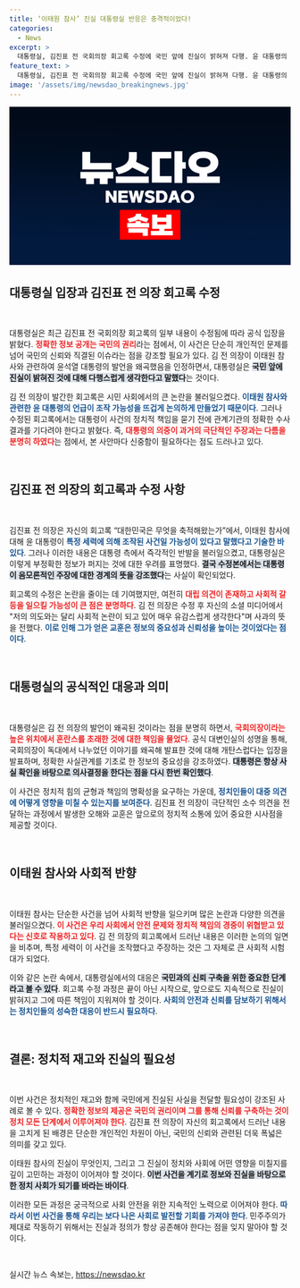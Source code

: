 ```yaml
---
title: ‘이태원 참사’ 진실 대통령실 반응은 충격적이었다!
categories:
  - News
excerpt: >
  대통령실, 김진표 전 국회의장 회고록 수정에 국민 앞에 진실이 밝혀져 다행. 윤 대통령의 이태원 참사 발언 왜곡 논란, 극단적 주장으로 정정. 사건의 진실은 무엇일까? 클릭해서 확인하세요!
feature_text: >
  대통령실, 김진표 전 국회의장 회고록 수정에 국민 앞에 진실이 밝혀져 다행. 윤 대통령의 이태원 참사 발언 왜곡 논란, 극단적 주장으로 정정. 사건의 진실은 무엇일까? 클릭해서 확인하세요!
image: '/assets/img/newsdao_breakingnews.jpg'
---
```


<p><img src="/assets/img/newsdao_breakingnews.jpg" alt="implanttips 속보" /></p>

<h2 data-ke-size="size26">대통령실 입장과 김진표 전 의장 회고록 수정</h2>

<p data-ke-size="size16">&nbsp;</p>

<p>대통령실은 최근 김진표 전 국회의장 회고록의 일부 내용이 수정됨에 따라 공식 입장을 밝혔다. <b><span style="color: #ee2323;">정확한 정보 공개는 국민의 권리</span></b>라는 점에서, 이 사건은 단순히 개인적인 문제를 넘어 국민의 신뢰와 직결된 이슈라는 점을 강조할 필요가 있다. 김 전 의장이 이태원 참사와 관련하여 윤석열 대통령의 발언을 왜곡했음을 인정하면서, 대통령실은 <b><span style="background-color: #21538527;">국민 앞에 진실이 밝혀진 것에 대해 다행스럽게 생각한다고 말했다</span></b>는 것이다.</p>

<p>김 전 의장이 발간한 회고록은 시민 사회에서의 큰 논란을 불러일으켰다. <b><span style="color: #1a5490;">이태원 참사와 관련한 윤 대통령의 언급이 조작 가능성을 뜨겁게 논의하게 만들었기 때문이다</span></b>. 그러나 수정된 회고록에서는 대통령이 사건의 정치적 책임을 묻기 전에 관계기관의 정확한 수사 결과를 기다려야 한다고 밝혔다. 즉, <b><span style="color: #ee2323;">대통령의 의중이 과거의 극단적인 주장과는 다름을 분명히 하였다</span></b>는 점에서, 본 사안마다 신중함이 필요하다는 점도 드러나고 있다.</p>

<p data-ke-size="size16">&nbsp;</p>

<h2 data-ke-size="size26">김진표 전 의장의 회고록과 수정 사항</h2>

<p data-ke-size="size16">&nbsp;</p>

<p>김진표 전 의장은 자신의 회고록 “대한민국은 무엇을 축적해왔는가”에서, 이태원 참사에 대해 윤 대통령이 <b><span style="color: #1a5490;">특정 세력에 의해 조작된 사건일 가능성이 있다고 말했다고 기술한 바 있다</span></b>. 그러나 이러한 내용은 대통령 측에서 즉각적인 반발을 불러일으켰고, 대통령실은 이렇게 부정확한 정보가 퍼지는 것에 대한 우려를 표명했다. <b><span style="background-color: #21538527;">결국 수정본에서는 대통령이 음모론적인 주장에 대한 경계의 뜻을 강조했다</span></b>는 사실이 확인되었다.</p>

<p>회고록의 수정은 논란을 줄이는 데 기여했지만, 여전히 <b><span style="color: #ee2323;">대립 의견이 존재하고 사회적 갈등을 일으킬 가능성이 큰 점은 분명하다</span></b>. 김 전 의장은 수정 후 자신의 소셜 미디어에서 "저의 의도와는 달리 사회적 논란이 되고 있어 매우 유감스럽게 생각한다"며 사과의 뜻을 전했다. <b><span style="color: #1a5490;">이로 인해 그가 얻은 교훈은 정보의 중요성과 신뢰성을 높이는 것이었다는 점이다</span></b>.</p>

<p data-ke-size="size16">&nbsp;</p>

<h2 data-ke-size="size26">대통령실의 공식적인 대응과 의미</h2>

<p data-ke-size="size16">&nbsp;</p>

<p>대통령실은 김 전 의장의 발언이 왜곡된 것이라는 점을 분명히 하면서, <b><span style="color: #ee2323;">국회의장이라는 높은 위치에서 혼란스를 초래한 것에 대한 책임을 물었다</span></b>. 공식 대변인실의 성명을 통해, 국회의장이 독대에서 나누었던 이야기를 왜곡해 발표한 것에 대해 개탄스럽다는 입장을 발표하며, 정확한 사실관계를 기초로 한 정보의 중요성을 강조하였다. <b><span style="background-color: #21538527;">대통령은 항상 사실 확인을 바탕으로 의사결정을 한다는 점을 다시 한번 확인했다</span></b>.</p>

<p>이 사건은 정치적 힘의 균형과 책임의 명확성을 요구하는 가운데, <b><span style="color: #1a5490;">정치인들이 대중 의견에 어떻게 영향을 미칠 수 있는지를 보여준다</span></b>. 김진표 전 의장이 극단적인 소수 의견을 전달하는 과정에서 발생한 오해와 교훈은 앞으로의 정치적 소통에 있어 중요한 시사점을 제공할 것이다.</p>

<p data-ke-size="size16">&nbsp;</p>

<h2 data-ke-size="size26">이태원 참사와 사회적 반향</h2>

<p data-ke-size="size16">&nbsp;</p>

<p>이태원 참사는 단순한 사건을 넘어 사회적 반향을 일으키며 많은 논란과 다양한 의견을 불러일으켰다. <b><span style="color: #ee2323;">이 사건은 우리 사회에서 안전 문제와 정치적 책임의 경중이 위협받고 있다는 신호로 작용하고 있다</span></b>. 김 전 의장의 회고록에서 드러난 내용은 이러한 논의의 일면을 비추며, 특정 세력이 이 사건을 조작했다고 주장하는 것은 그 자체로 큰 사회적 시험대가 되었다.</p>

<p>이와 같은 논란 속에서, 대통령실에서의 대응은 <b><span style="background-color: #21538527;">국민과의 신뢰 구축을 위한 중요한 단계라고 볼 수 있다</span></b>. 회고록 수정 과정은 끝이 아닌 시작으로, 앞으로도 지속적으로 진실이 밝혀지고 그에 따른 책임이 지워져야 할 것이다. <b><span style="color: #1a5490;">사회의 안전과 신뢰를 담보하기 위해서는 정치인들의 성숙한 대응이 반드시 필요하다</span></b>.</p>

<p data-ke-size="size16">&nbsp;</p>

<h2 data-ke-size="size26">결론: 정치적 재고와 진실의 필요성</h2>

<p data-ke-size="size16">&nbsp;</p>

<p>이번 사건은 정치적인 재고와 함께 국민에게 진실된 사실을 전달할 필요성이 강조된 사례로 볼 수 있다. <b><span style="color: #ee2323;">정확한 정보의 제공은 국민의 권리이며 그를 통해 신뢰를 구축하는 것이 정치 모든 단계에서 이루어져야 한다</span></b>. 김진표 전 의장이 자신의 회고록에서 드러난 내용을 고치게 된 배경은 단순한 개인적인 차원이 아닌, 국민의 신뢰와 관련된 더욱 폭넓은 의미를 갖고 있다.</p>

<p>이태원 참사의 진실이 무엇인지, 그리고 그 진실이 정치와 사회에 어떤 영향을 미칠지를 깊이 고민하는 과정이 이어져야 할 것이다. <b><span style="background-color: #21538527;">이번 사건을 계기로 정보와 진실을 바탕으로 한 정치 사회가 되기를 바라는 바이다</span></b>.</p>

<p>이러한 모든 과정은 궁극적으로 사회 안전을 위한 지속적인 노력으로 이어져야 한다. <b><span style="color: #1a5490;">따라서 이번 사건을 통해 우리는 보다 나은 사회로 발전할 기회를 가져야 한다</span></b>. 민주주의가 제대로 작동하기 위해서는 진실과 정의가 항상 공존해야 한다는 점을 잊지 말아야 할 것이다. </p>

<p data-ke-size="size16">&nbsp;</p>
실시간 뉴스 속보는, <a href="https://newsdao.kr" rel="dofollow">https://newsdao.kr</a>


